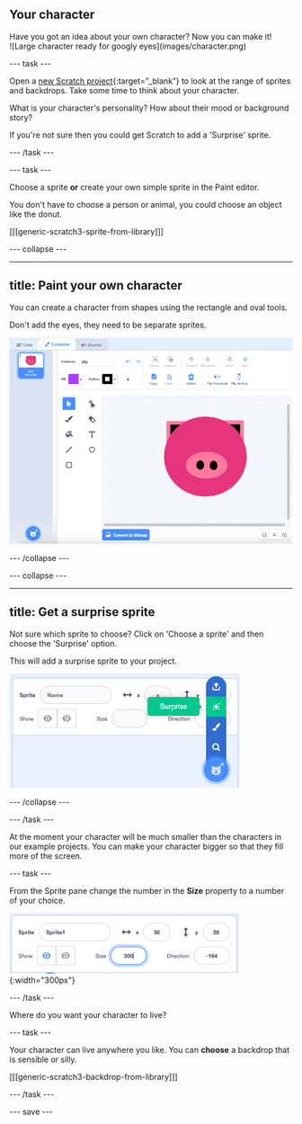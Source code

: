 ## Your character

<div style="display: flex; flex-wrap: wrap">
<div style="flex-basis: 200px; flex-grow: 1; margin-right: 15px;">
Have you got an idea about your own character? Now you can make it!
</div>
<div>
![Large character ready for googly eyes](images/character.png)  
</div>
</div>

--- task ---

Open a [new Scratch project](https://scratch.mit.edu/projects/editor){:target=”_blank”} to look at the range of sprites and backdrops. Take some time to think about your character.

What is your character's personality? How about their mood or background story? 

If you're not sure then you could get Scratch to add a 'Surprise' sprite.

--- /task ---

--- task ---

Choose a sprite **or** create your own simple sprite in the Paint editor.

You don't have to choose a person or animal, you could choose an object like the donut.

[[[generic-scratch3-sprite-from-library]]]

--- collapse ---

---
title: Paint your own character
---

You can create a character from shapes using the rectangle and oval tools. 

Don't add the eyes, they need to be separate sprites.

![Pig costume created using the paint editor](images/pig-costume.png)

--- /collapse ---

--- collapse ---

---
title: Get a surprise sprite
---

Not sure which sprite to choose? Click on 'Choose a sprite' and then choose the 'Surprise' option. 

This will add a surprise sprite to your project.

![Surprise sprite option highlighted](images/surprise-sprite.png)


--- /collapse ---

--- /task ---

At the moment your character will be much smaller than the characters in our example projects. You can make your character bigger so that they fill more of the screen.

--- task ---

From the Sprite pane change the number in the **Size** property to a number of your choice. 

![The size property in the Sprite pane](images/size-property.png){:width="300px"}

--- /task ---

Where do you want your character to live? 

--- task ---

Your character can live anywhere you like. You can **choose** a backdrop that is sensible or silly. 

[[[generic-scratch3-backdrop-from-library]]]

--- /task ---

--- save ---
